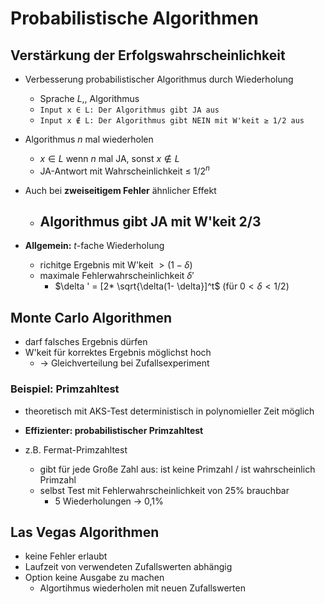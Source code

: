 # Probabilistische Algorithmen

## Verstärkung der Erfolgswahrscheinlichkeit
- Verbesserung probabilistischer Algorithmus durch Wiederholung
	- Sprache $L$,, Algorithmus
	- `Input x ∈ L: Der Algorithmus gibt JA aus`
	- `Input x ∉ L: Der Algorithmus gibt NEIN mit W'keit ≥ 1/2 aus`
- Algorithmus $n$ mal wiederholen
	- $x ∈ L$ wenn $n$ mal JA, sonst $x ∉ L$
	- JA-Antwort mit Wahrscheinlichkeit ≤ $1/2^n$

- Auch bei **zweiseitigem Fehler** ähnlicher Effekt
	- Algorithmus gibt JA mit W'keit $2/3$
		- 
- **Allgemein:** $t$-fache Wiederholung
	- richitge Ergebnis mit W'keit $> (1- \delta)$
	- maximale Fehlerwahrscheinlichkeit $\delta '$
		- $\delta ' = [2* \sqrt{\delta(1- \delta}]^t$ (für $0< \delta < 1/2$)

##  Monte Carlo Algorithmen
- darf falsches Ergebnis dürfen
- W'keit für korrektes Ergebnis möglichst hoch
	- -> Gleichverteilung bei  Zufallsexperiment

### Beispiel: Primzahltest
- theoretisch mit AKS-Test deterministisch in polynomieller Zeit möglich
- **Effizienter: probabilistischer Primzahltest**

- z.B. Fermat-Primzahltest
	- gibt für jede Große Zahl aus: ist keine Primzahl / ist wahrscheinlich Primzahl
	- selbst Test mit Fehlerwahrscheinlichkeit von 25% brauchbar
		- 5 Wiederholungen -> 0,1%

## Las Vegas Algorithmen
- keine Fehler erlaubt
- Laufzeit von verwendeten Zufallswerten abhängig
- Option keine Ausgabe zu machen
	- Algortihmus wiederholen mit neuen Zufallswerten
